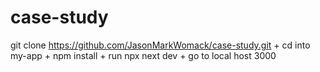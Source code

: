 # case-study
git clone  https://github.com/JasonMarkWomack/case-study.git +  cd into my-app +  npm install + run   npx next dev + go to local host 3000

